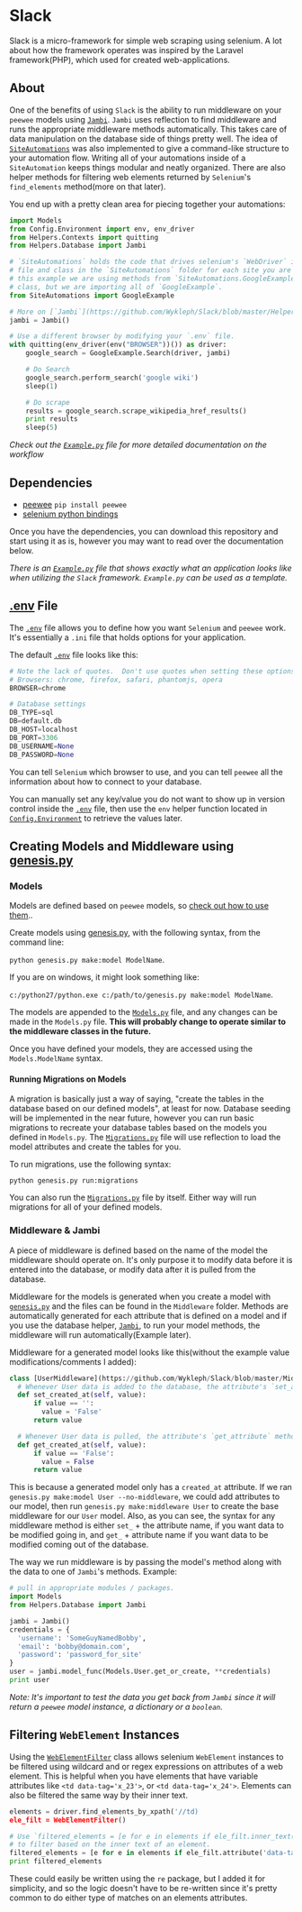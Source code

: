 # Slack
Slack is a micro-framework for simple web scraping using selenium.  A lot about how the framework operates was inspired by the
Laravel framework(PHP), which used for created web-applications.

## About

One of the benefits of using `Slack` is the ability to run middleware on your `peewee` models using [`Jambi`](https://github.com/Wykleph/Slack/blob/master/Helpers/Database.py).  `Jambi` uses reflection
to find middleware and runs the appropriate middleware methods automatically.  This takes care of data manipulation on the database
side of things pretty well.  The idea of [`SiteAutomations`](https://github.com/Wykleph/Slack/tree/master/SiteAutomations) was also implemented to give a command-like structure to your automation
flow.  Writing all of your automations inside of a `SiteAutomation` keeps things modular and neatly organized.  There are also
helper methods for filtering web elements returned by `Selenium`'s `find_elements` method(more on that later).

You end up with a pretty clean area for piecing together your automations:

```python
import Models
from Config.Environment import env, env_driver
from Helpers.Contexts import quitting
from Helpers.Database import Jambi

# `SiteAutomations` holds the code that drives selenium's `WebDriver` instance. Create a
# file and class in the `SiteAutomations` folder for each site you are automating. In
# this example we are using methods from `SiteAutomations.GoogleExample`'s `Search`
# class, but we are importing all of `GoogleExample`.
from SiteAutomations import GoogleExample

# More on [`Jambi`](https://github.com/Wykleph/Slack/blob/master/Helpers/Database.py) later.
jambi = Jambi()

# Use a different browser by modifying your `.env` file.
with quitting(env_driver(env("BROWSER"))()) as driver:
    google_search = GoogleExample.Search(driver, jambi)

    # Do Search
    google_search.perform_search('google wiki')
    sleep(1)

    # Do scrape
    results = google_search.scrape_wikipedia_href_results()
    print results
    sleep(5)
```

_Check out the [`Example.py`](https://github.com/Wykleph/Slack/blob/master/Example.py) file for more detailed documentation on the workflow_

## Dependencies

* [peewee](http://docs.peewee-orm.com/en/latest/)
`pip install peewee`
* [selenium python bindings](http://selenium-python.readthedocs.org/)

Once you have the dependencies, you can download this repository and start using it as is, however you may want to read over the
documentation below.

_There is an [`Example.py`](https://github.com/Wykleph/Slack/blob/master/Example.py) file that shows exactly what an application looks like when utilizing the `Slack`
framework.  `Example.py` can be used as a template._

## [.env](https://github.com/Wykleph/Slack/blob/master/.env) File

The [`.env`](https://github.com/Wykleph/Slack/blob/master/.env) file allows you to define how you want `Selenium` and `peewee` work.  It's essentially a `.ini` file that
holds options for your application.

The default [`.env`](https://github.com/Wykleph/Slack/blob/master/.env) file looks like this:
```python
# Note the lack of quotes.  Don't use quotes when setting these options.
# Browsers: chrome, firefox, safari, phantomjs, opera
BROWSER=chrome

# Database settings
DB_TYPE=sql
DB=default.db
DB_HOST=localhost
DB_PORT=3306
DB_USERNAME=None
DB_PASSWORD=None
```
You can tell `Selenium` which browser to use, and you can tell `peewee` all the information about how to connect to your
database.

You can manually set any key/value you do not want to show up in version control inside the [`.env`](https://github.com/Wykleph/Slack/blob/master/.env) file, then use the
`env` helper function located in [`Config.Environment`](https://github.com/Wykleph/Slack/blob/master/Config/Environment.py) to retrieve the values later.

## Creating Models and Middleware using [genesis.py](https://github.com/Wykleph/Slack/blob/master/genesis.py)

### Models
Models are defined based on `peewee` models, so [check out how to use them](http://docs.peewee-orm.com/en/latest/peewee/models.html)..

Create models using [genesis.py](https://github.com/Wykleph/Slack/blob/master/genesis.py), with the following syntax, from the command line:

`python genesis.py make:model ModelName`.

If you are on windows, it might look something like:

`c:/python27/python.exe c:/path/to/genesis.py make:model ModelName`.

The models are appended to the [`Models.py`](https://github.com/Wykleph/Slack/blob/master/Models.py) file, and any changes can be made in the `Models.py`
file. __This will probably change to operate similar to the middleware classes in the future.__

Once you have defined your models, they are accessed using the `Models.ModelName` syntax.

#### Running Migrations on Models

A migration is basically just a way of saying, "create the tables in the database based on our defined models", at least
for now.  Database seeding will be implemented in the near future, however you can run basic migrations to recreate your
database tables based on the models you defined in `Models.py`.  The [`Migrations.py`](https://github.com/Wykleph/Slack/blob/master/Migrations.py) file will use reflection to load
the model attributes and create the tables for you.

To run migrations, use the following syntax:

`python genesis.py run:migrations`

You can also run the [`Migrations.py`](https://github.com/Wykleph/Slack/blob/master/Migrations.py) file by itself.  Either way will run migrations for all of your defined models.

### Middleware & Jambi

A piece of middleware is defined based on the name of the model the middleware should operate on.  It's only
purpose it to modify data before it is entered into the database, or modify data after it is pulled from the
database.

Middleware for the models is generated when you create a model with [`genesis.py`](https://github.com/Wykleph/Slack/blob/master/genesis.py) and the files can be found in the
`Middleware` folder.  Methods are automatically generated for each attribute that is defined on a model and if you
use the database helper, [`Jambi`](https://github.com/Wykleph/Slack/blob/master/Helpers/Database.py), to run your model methods, the middleware will run automatically(Example later).

Middleware for a generated model looks like this(without the example value modifications/comments I added):

```python
class [UserMiddleware](https://github.com/Wykleph/Slack/blob/master/Middleware/UserMiddleware.py)(Middleware):
  # Whenever User data is added to the database, the attribute's `set_attribute` method will be called.
  def set_created_at(self, value):
      if value == '':
        value = 'False'
      return value

  # Whenever User data is pulled, the attribute's `get_attribute` method will be called on the result.
  def get_created_at(self, value):
      if value == 'False':
        value = False
      return value
```

This is because a generated model only has a `created_at` attribute. If we ran `genesis.py make:model User --no-middleware`,
we could add attributes to our model, then run `genesis.py make:middleware User` to create the base middleware for our `User`
model.  Also, as you can see, the syntax for any middleware method is either `set_` + the attribute name, if you want data
to be modified going in, and `get_` + attribute name if you want data to be modified coming out of the database.

The way we run middleware is by passing the model's method along with the data to one of `Jambi`'s
methods.  Example:

```python
# pull in appropriate modules / packages.
import Models
from Helpers.Database import Jambi

jambi = Jambi()
credentials = {
  'username': 'SomeGuyNamedBobby',
  'email': 'bobby@domain.com',
  'password': 'password_for_site'
}
user = jambi.model_func(Models.User.get_or_create, **credentials)
print user
```

_Note:  It's important to test the data you get back from `Jambi` since it will return a `peewee` model instance,
a dictionary or a `boolean`._

## Filtering `WebElement` Instances

Using the [`WebElementFilter`](https://github.com/Wykleph/Slack/blob/master/Helpers/Validation.py) class allows selenium `WebElement` instances to be filtered using wildcard and or regex expressions
on attributes of a web element.  This is helpful when you have elements that have variable attributes like `<td data-tag='x_23'>`, or
`<td data-tag='x_24'>`.  Elements can also be filtered the same way by their inner text.

```python
elements = driver.find_elements_by_xpath('//td)
ele_filt = WebElementFilter()

# Use `filtered_elements = [e for e in elements if ele_filt.inner_text().wildcard_match(e, 'x_*')]`
# to filter based on the inner text of an element.
filtered_elements = [e for e in elements if ele_filt.attribute('data-tag').wildcard_match(e, 'x_*')]
print filtered_elements
```

These could easily be written using the `re` package, but I added it for simplicity, and so the logic
doesn't have to be re-written since it's pretty common to do either type of matches on an elements
attributes.
